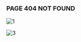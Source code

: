 ### PAGE 404 NOT FOUND


![1](https://github.com/erafegas/404notfound/assets/12762083/ebea0999-0d98-4e92-a970-71064be8af36)


![3](https://github.com/erafegas/404notfound/assets/12762083/663b1c2b-556c-41d7-8331-147f8143d712)
